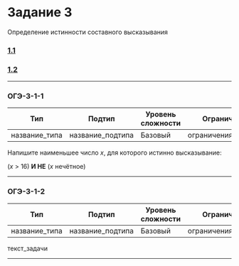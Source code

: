 # Задание 3

Определение истинности составного высказывания

### [1.1](#ОГЭ-3-1-1)
### [1.2](#ОГЭ-3-1-2)

***

<h3 name="ОГЭ-3-1-1">ОГЭ-3-1-1<a class="anchor-link" href="ОГЭ-3-1-1"></a></h3>

| Тип | Подтип | Уровень сложности | Ограничения | Стадия |
| --- | ------ | ----------------- | ----------- | ------ |
| название_типа | название_подтипа | Базовый | ограничения_подтипа | :red_circle: |
 
Напишите наименьшее число <i>x</i>, для которого истинно высказывание: 

(<i>x</i> > 16) <b>И НЕ</b> (<i>x</i> нечётное)
 
 ***
 
 <h3 name="ОГЭ-3-1-2">ОГЭ-3-1-2<a class="anchor-link" href="ОГЭ-3-1-2"></a></h3>

| Тип | Подтип | Уровень сложности | Ограничения | Стадия |
| --- | ------ | ----------------- | ----------- | ------ |
| название_типа | название_подтипа | Базовый | ограничения_подтипа | :red_circle: |
 
 текст_задачи
 
 ***